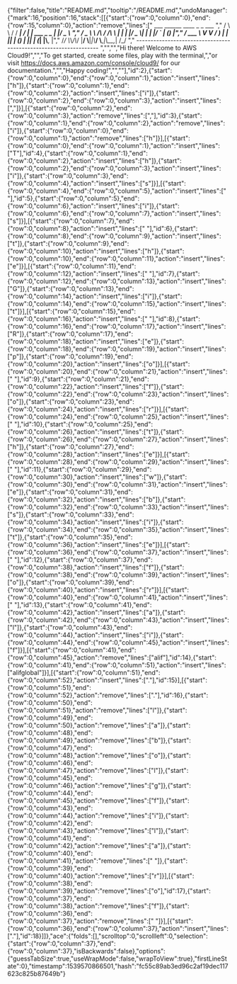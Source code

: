 {"filter":false,"title":"README.md","tooltip":"/README.md","undoManager":{"mark":16,"position":16,"stack":[[{"start":{"row":0,"column":0},"end":{"row":15,"column":0},"action":"remove","lines":["         ___        ______     ____ _                 _  ___  ","        / \\ \\      / / ___|   / ___| | ___  _   _  __| |/ _ \\ ","       / _ \\ \\ /\\ / /\\___ \\  | |   | |/ _ \\| | | |/ _` | (_) |","      / ___ \\ V  V /  ___) | | |___| | (_) | |_| | (_| |\\__, |","     /_/   \\_\\_/\\_/  |____/   \\____|_|\\___/ \\__,_|\\__,_|  /_/ "," ----------------------------------------------------------------- ","","","Hi there! Welcome to AWS Cloud9!","","To get started, create some files, play with the terminal,","or visit https://docs.aws.amazon.com/console/cloud9/ for our documentation.","","Happy coding!","",""],"id":2},{"start":{"row":0,"column":0},"end":{"row":0,"column":1},"action":"insert","lines":["h"]},{"start":{"row":0,"column":1},"end":{"row":0,"column":2},"action":"insert","lines":["i"]},{"start":{"row":0,"column":2},"end":{"row":0,"column":3},"action":"insert","lines":[","]}],[{"start":{"row":0,"column":2},"end":{"row":0,"column":3},"action":"remove","lines":[","],"id":3},{"start":{"row":0,"column":1},"end":{"row":0,"column":2},"action":"remove","lines":["i"]},{"start":{"row":0,"column":0},"end":{"row":0,"column":1},"action":"remove","lines":["h"]}],[{"start":{"row":0,"column":0},"end":{"row":0,"column":1},"action":"insert","lines":["T"],"id":4},{"start":{"row":0,"column":1},"end":{"row":0,"column":2},"action":"insert","lines":["h"]},{"start":{"row":0,"column":2},"end":{"row":0,"column":3},"action":"insert","lines":["i"]},{"start":{"row":0,"column":3},"end":{"row":0,"column":4},"action":"insert","lines":["s"]}],[{"start":{"row":0,"column":4},"end":{"row":0,"column":5},"action":"insert","lines":[" "],"id":5},{"start":{"row":0,"column":5},"end":{"row":0,"column":6},"action":"insert","lines":["i"]},{"start":{"row":0,"column":6},"end":{"row":0,"column":7},"action":"insert","lines":["s"]}],[{"start":{"row":0,"column":7},"end":{"row":0,"column":8},"action":"insert","lines":[" "],"id":6},{"start":{"row":0,"column":8},"end":{"row":0,"column":9},"action":"insert","lines":["t"]},{"start":{"row":0,"column":9},"end":{"row":0,"column":10},"action":"insert","lines":["h"]},{"start":{"row":0,"column":10},"end":{"row":0,"column":11},"action":"insert","lines":["e"]}],[{"start":{"row":0,"column":11},"end":{"row":0,"column":12},"action":"insert","lines":[" "],"id":7},{"start":{"row":0,"column":12},"end":{"row":0,"column":13},"action":"insert","lines":["G"]},{"start":{"row":0,"column":13},"end":{"row":0,"column":14},"action":"insert","lines":["i"]},{"start":{"row":0,"column":14},"end":{"row":0,"column":15},"action":"insert","lines":["t"]}],[{"start":{"row":0,"column":15},"end":{"row":0,"column":16},"action":"insert","lines":[" "],"id":8},{"start":{"row":0,"column":16},"end":{"row":0,"column":17},"action":"insert","lines":["R"]},{"start":{"row":0,"column":17},"end":{"row":0,"column":18},"action":"insert","lines":["e"]},{"start":{"row":0,"column":18},"end":{"row":0,"column":19},"action":"insert","lines":["p"]},{"start":{"row":0,"column":19},"end":{"row":0,"column":20},"action":"insert","lines":["o"]}],[{"start":{"row":0,"column":20},"end":{"row":0,"column":21},"action":"insert","lines":[" "],"id":9},{"start":{"row":0,"column":21},"end":{"row":0,"column":22},"action":"insert","lines":["f"]},{"start":{"row":0,"column":22},"end":{"row":0,"column":23},"action":"insert","lines":["o"]},{"start":{"row":0,"column":23},"end":{"row":0,"column":24},"action":"insert","lines":["r"]}],[{"start":{"row":0,"column":24},"end":{"row":0,"column":25},"action":"insert","lines":[" "],"id":10},{"start":{"row":0,"column":25},"end":{"row":0,"column":26},"action":"insert","lines":["t"]},{"start":{"row":0,"column":26},"end":{"row":0,"column":27},"action":"insert","lines":["h"]},{"start":{"row":0,"column":27},"end":{"row":0,"column":28},"action":"insert","lines":["e"]}],[{"start":{"row":0,"column":28},"end":{"row":0,"column":29},"action":"insert","lines":[" "],"id":11},{"start":{"row":0,"column":29},"end":{"row":0,"column":30},"action":"insert","lines":["w"]},{"start":{"row":0,"column":30},"end":{"row":0,"column":31},"action":"insert","lines":["e"]},{"start":{"row":0,"column":31},"end":{"row":0,"column":32},"action":"insert","lines":["b"]},{"start":{"row":0,"column":32},"end":{"row":0,"column":33},"action":"insert","lines":["s"]},{"start":{"row":0,"column":33},"end":{"row":0,"column":34},"action":"insert","lines":["i"]},{"start":{"row":0,"column":34},"end":{"row":0,"column":35},"action":"insert","lines":["t"]},{"start":{"row":0,"column":35},"end":{"row":0,"column":36},"action":"insert","lines":["e"]}],[{"start":{"row":0,"column":36},"end":{"row":0,"column":37},"action":"insert","lines":[" "],"id":12},{"start":{"row":0,"column":37},"end":{"row":0,"column":38},"action":"insert","lines":["f"]},{"start":{"row":0,"column":38},"end":{"row":0,"column":39},"action":"insert","lines":["o"]},{"start":{"row":0,"column":39},"end":{"row":0,"column":40},"action":"insert","lines":["r"]}],[{"start":{"row":0,"column":40},"end":{"row":0,"column":41},"action":"insert","lines":[" "],"id":13},{"start":{"row":0,"column":41},"end":{"row":0,"column":42},"action":"insert","lines":["a"]},{"start":{"row":0,"column":42},"end":{"row":0,"column":43},"action":"insert","lines":["l"]},{"start":{"row":0,"column":43},"end":{"row":0,"column":44},"action":"insert","lines":["i"]},{"start":{"row":0,"column":44},"end":{"row":0,"column":45},"action":"insert","lines":["f"]}],[{"start":{"row":0,"column":41},"end":{"row":0,"column":45},"action":"remove","lines":["alif"],"id":14},{"start":{"row":0,"column":41},"end":{"row":0,"column":51},"action":"insert","lines":["alifglobal"]}],[{"start":{"row":0,"column":51},"end":{"row":0,"column":52},"action":"insert","lines":["."],"id":15}],[{"start":{"row":0,"column":51},"end":{"row":0,"column":52},"action":"remove","lines":["."],"id":16},{"start":{"row":0,"column":50},"end":{"row":0,"column":51},"action":"remove","lines":["l"]},{"start":{"row":0,"column":49},"end":{"row":0,"column":50},"action":"remove","lines":["a"]},{"start":{"row":0,"column":48},"end":{"row":0,"column":49},"action":"remove","lines":["b"]},{"start":{"row":0,"column":47},"end":{"row":0,"column":48},"action":"remove","lines":["o"]},{"start":{"row":0,"column":46},"end":{"row":0,"column":47},"action":"remove","lines":["l"]},{"start":{"row":0,"column":45},"end":{"row":0,"column":46},"action":"remove","lines":["g"]},{"start":{"row":0,"column":44},"end":{"row":0,"column":45},"action":"remove","lines":["f"]},{"start":{"row":0,"column":43},"end":{"row":0,"column":44},"action":"remove","lines":["i"]},{"start":{"row":0,"column":42},"end":{"row":0,"column":43},"action":"remove","lines":["l"]},{"start":{"row":0,"column":41},"end":{"row":0,"column":42},"action":"remove","lines":["a"]},{"start":{"row":0,"column":40},"end":{"row":0,"column":41},"action":"remove","lines":[" "]},{"start":{"row":0,"column":39},"end":{"row":0,"column":40},"action":"remove","lines":["r"]}],[{"start":{"row":0,"column":38},"end":{"row":0,"column":39},"action":"remove","lines":["o"],"id":17},{"start":{"row":0,"column":37},"end":{"row":0,"column":38},"action":"remove","lines":["f"]},{"start":{"row":0,"column":36},"end":{"row":0,"column":37},"action":"remove","lines":[" "]}],[{"start":{"row":0,"column":36},"end":{"row":0,"column":37},"action":"insert","lines":["."],"id":18}]]},"ace":{"folds":[],"scrolltop":0,"scrollleft":0,"selection":{"start":{"row":0,"column":37},"end":{"row":0,"column":37},"isBackwards":false},"options":{"guessTabSize":true,"useWrapMode":false,"wrapToView":true},"firstLineState":0},"timestamp":1539570866501,"hash":"fc55c89ab3ed96c2af19dec117623c825b87649b"}